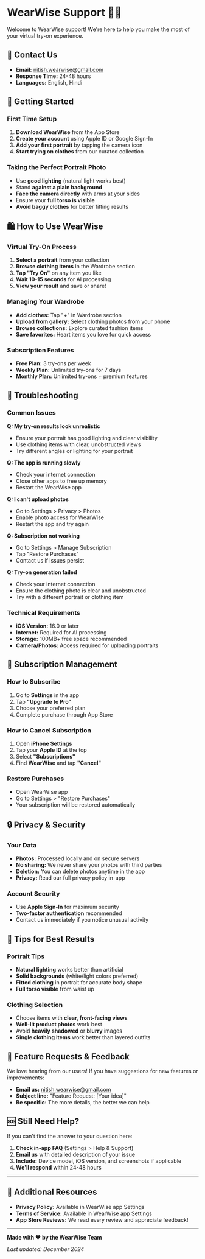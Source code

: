 # WearWise Support 👗✨

Welcome to WearWise support! We're here to help you make the most of your virtual try-on experience.

## 📧 Contact Us
- **Email:** nitish.wearwise@gmail.com
- **Response Time:** 24-48 hours
- **Languages:** English, Hindi

## 🚀 Getting Started

### First Time Setup
1. **Download WearWise** from the App Store
2. **Create your account** using Apple ID or Google Sign-In
3. **Add your first portrait** by tapping the camera icon
4. **Start trying on clothes** from our curated collection

### Taking the Perfect Portrait Photo
- Use **good lighting** (natural light works best)
- Stand **against a plain background**
- **Face the camera directly** with arms at your sides
- Ensure your **full torso is visible**
- **Avoid baggy clothes** for better fitting results

## 🛍️ How to Use WearWise

### Virtual Try-On Process
1. **Select a portrait** from your collection
2. **Browse clothing items** in the Wardrobe section
3. **Tap "Try On"** on any item you like
4. **Wait 10-15 seconds** for AI processing
5. **View your result** and save or share!

### Managing Your Wardrobe
- **Add clothes:** Tap "+" in Wardrobe section
- **Upload from gallery:** Select clothing photos from your phone
- **Browse collections:** Explore curated fashion items
- **Save favorites:** Heart items you love for quick access

### Subscription Features
- **Free Plan:** 3 try-ons per week
- **Weekly Plan:** Unlimited try-ons for 7 days
- **Monthly Plan:** Unlimited try-ons + premium features

## 🔧 Troubleshooting

### Common Issues

**Q: My try-on results look unrealistic**
- Ensure your portrait has good lighting and clear visibility
- Use clothing items with clear, unobstructed views
- Try different angles or lighting for your portrait

**Q: The app is running slowly**
- Check your internet connection
- Close other apps to free up memory
- Restart the WearWise app

**Q: I can't upload photos**
- Go to Settings > Privacy > Photos
- Enable photo access for WearWise
- Restart the app and try again

**Q: Subscription not working**
- Go to Settings > Manage Subscription
- Tap "Restore Purchases"
- Contact us if issues persist

**Q: Try-on generation failed**
- Check your internet connection
- Ensure the clothing photo is clear and unobstructed
- Try with a different portrait or clothing item

### Technical Requirements
- **iOS Version:** 16.0 or later
- **Internet:** Required for AI processing
- **Storage:** 100MB+ free space recommended
- **Camera/Photos:** Access required for uploading portraits

## 💎 Subscription Management

### How to Subscribe
1. Go to **Settings** in the app
2. Tap **"Upgrade to Pro"**
3. Choose your preferred plan
4. Complete purchase through App Store

### How to Cancel Subscription
1. Open **iPhone Settings**
2. Tap your **Apple ID** at the top
3. Select **"Subscriptions"**
4. Find **WearWise** and tap **"Cancel"**

### Restore Purchases
- Open WearWise app
- Go to Settings > "Restore Purchases"
- Your subscription will be restored automatically

## 🔒 Privacy & Security

### Your Data
- **Photos:** Processed locally and on secure servers
- **No sharing:** We never share your photos with third parties
- **Deletion:** You can delete photos anytime in the app
- **Privacy:** Read our full privacy policy in-app

### Account Security
- Use **Apple Sign-In** for maximum security
- **Two-factor authentication** recommended
- Contact us immediately if you notice unusual activity

## 🎯 Tips for Best Results

### Portrait Tips
- **Natural lighting** works better than artificial
- **Solid backgrounds** (white/light colors preferred)
- **Fitted clothing** in portrait for accurate body shape
- **Full torso visible** from waist up

### Clothing Selection
- Choose items with **clear, front-facing views**
- **Well-lit product photos** work best
- Avoid **heavily shadowed** or **blurry** images
- **Single clothing items** work better than layered outfits

## 📱 Feature Requests & Feedback

We love hearing from our users! If you have suggestions for new features or improvements:

- **Email us:** nitish.wearwise@gmail.com
- **Subject line:** "Feature Request: [Your idea]"
- **Be specific:** The more details, the better we can help

## 🆘 Still Need Help?

If you can't find the answer to your question here:

1. **Check in-app FAQ** (Settings > Help & Support)
2. **Email us** with detailed description of your issue
3. **Include:** Device model, iOS version, and screenshots if applicable
4. **We'll respond** within 24-48 hours

---

## 📄 Additional Resources

- **Privacy Policy:** Available in WearWise app Settings
- **Terms of Service:** Available in WearWise app Settings
- **App Store Reviews:** We read every review and appreciate feedback!

---

**Made with ❤️ by the WearWise Team**

*Last updated: December 2024*
